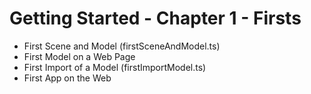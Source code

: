 # Getting Started - Chapter 1 - Firsts
- First Scene and Model (firstSceneAndModel.ts)
- First Model on a Web Page
- First Import of a Model (firstImportModel.ts)
- First App on the Web